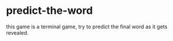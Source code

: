 # predict-the-word
this game is a terminal game, try to predict the final word as it gets revealed.
